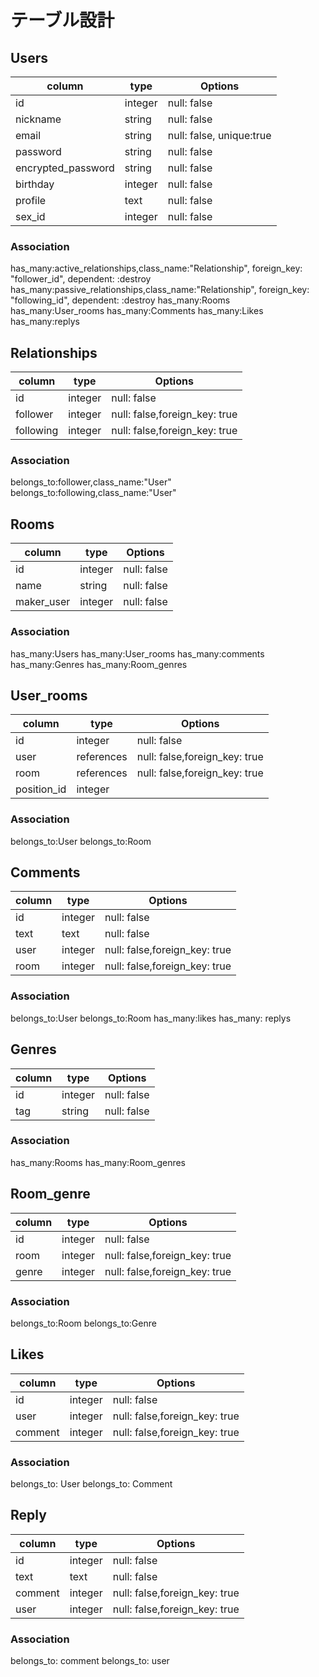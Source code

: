 # テーブル設計


## Users

|column             |type    |Options                  |
|-------------------|--------|-------------------------|
|id                 |integer |null: false              |
|nickname           |string  |null: false              |
|email              |string  |null: false, unique:true |
|password           |string  |null: false              |
|encrypted_password |string  |null: false              |
|birthday           |integer |null: false              |
|profile            |text    |null: false              |
|sex_id             |integer |null: false              |Active_Hash

### Association
has_many:active_relationships,class_name:"Relationship", foreign_key: "follower_id", dependent: :destroy
has_many:passive_relationships,class_name:"Relationship", foreign_key: "following_id", dependent: :destroy
has_many:Rooms
has_many:User_rooms
has_many:Comments
has_many:Likes
has_many:replys


## Relationships

|column             |type    |Options                      |
|-------------------|--------|-----------------------------|
|id                 |integer |null: false                  |
|follower           |integer |null: false,foreign_key: true|←フォローする人
|following          |integer |null: false,foreign_key: true|←フォローされる人

### Association
belongs_to:follower,class_name:"User"
belongs_to:following,class_name:"User"


## Rooms

|column             |type      |Options                       |
|-------------------|----------|------------------------------|
|id                 |integer   |null: false                   |
|name               |string    |null: false                   |
|maker_user         |integer   |null: false                   |

### Association
has_many:Users
has_many:User_rooms
has_many:comments
has_many:Genres
has_many:Room_genres


## User_rooms

|column             |type      |Options                       |
|-------------------|----------|------------------------------|
|id                 |integer   |null: false                   |
|user               |references|null: false,foreign_key: true |
|room               |references|null: false,foreign_key: true |
|position_id        |integer   |                              |active_hash

### Association
belongs_to:User
belongs_to:Room

## Comments

|column             |type    |Options                       |
|-------------------|--------|------------------------------|
|id                 |integer |null: false                   |
|text               |text    |null: false                   |
|user               |integer |null: false,foreign_key: true |
|room               |integer |null: false,foreign_key: true |

### Association
belongs_to:User
belongs_to:Room
has_many:likes
has_many: replys


## Genres
|column             |type    |Options                       |
|-------------------|--------|------------------------------|
|id                 |integer |null: false                   |
|tag                |string  |null: false                   |

### Association
has_many:Rooms
has_many:Room_genres


## Room_genre

|column             |type    |Options                       |
|-------------------|--------|------------------------------|
|id                 |integer |null: false                   |
|room               |integer |null: false,foreign_key: true |
|genre              |integer |null: false,foreign_key: true |

### Association
belongs_to:Room
belongs_to:Genre


## Likes

|column             |type    |Options                       |
|-------------------|--------|------------------------------|
|id                 |integer |null: false                   |
|user               |integer |null: false,foreign_key: true |
|comment            |integer |null: false,foreign_key: true |

### Association
belongs_to: User
belongs_to: Comment


## Reply

|column             |type    |Options                       |
|-------------------|--------|------------------------------|
|id                 |integer |null: false                   |
|text               |text    |null: false                   |
|comment            |integer |null: false,foreign_key: true |
|user               |integer |null: false,foreign_key: true |

### Association
belongs_to: comment
belongs_to: user